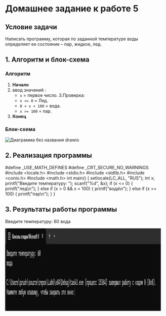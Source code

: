 # Домашнее задание к работе 5
## Условие задачи
Написать программу, которая по заданной температуре воды
определяет ее состояние – пар, жидкое, лед.

## 1. Алгоритм и блок-схема
### Алгоритм
1. **Начало**
2. ввод значений :
   - `x` = первое число.
3.Проверка:
   - `x <= 0` = Лед.
   - `0 < x < 100` = вода.
   - `x >= 100` = пар.
6. **Конец**
   
### Блок-схема
<img width="122" height="421" alt="Диаграмма без названия drawio" src="https://raw.githubusercontent.com/wyrtwwr/email-assets/refs/heads/main/Lab6_cxema.j" />

## 2. Реализация программы
#define _USE_MATH_DEFINES
#define _CRT_SECURE_NO_WARNINGS
#include <locale.h>
#include <stdio.h>
#include <stdlib.h>
#include <conio.h>
#include <math.h>
int main() {
    setlocale(LC_ALL, "RUS");
    int x;
    printf("Введите температуру: ");
    scanf("%d", &x);
    if (x <= 0) {
        printf("лед\n");
    }
    else if (x > 0 && x < 100) {
        printf("вода\n");
    }
    else if (x >= 100) {
        printf("пар\n");
    }
}

## 3. Результаты работы программы
Введите температуру: 60
вода

<img  src="https://raw.githubusercontent.com/wyrtwwr/email-assets/refs/heads/main/%D0%BB%D0%B0%D0%B1%D0%B06_%D0%BE%D0%BA%D0%BB%D0%B0%D0%B4.jpg" width="981" height="266">
